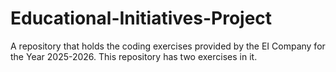 # Educational-Initiatives-Project
A repository that holds the coding exercises provided by the EI Company for the Year 2025-2026. This repository has two exercises in it. 
